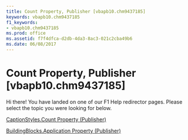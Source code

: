 ```yaml
---
title: Count Property, Publisher [vbapb10.chm9437185]
keywords: vbapb10.chm9437185
f1_keywords:
- vbapb10.chm9437185
ms.prod: office
ms.assetid: f7f4dfca-d2db-4da3-8ac3-021c2cba49b6
ms.date: 06/08/2017
---
```



# Count Property, Publisher [vbapb10.chm9437185]

Hi there! You have landed on one of our F1 Help redirector pages. Please select the topic you were looking for below.

[CaptionStyles.Count Property (Publisher)](http://msdn.microsoft.com/library/c666dcd3-deb6-e7e4-df5e-8fea83af45b4%28Office.15%29.aspx)

[BuildingBlocks.Application Property (Publisher)](http://msdn.microsoft.com/library/f5e9eca1-ff55-b274-cf29-97e487070814%28Office.15%29.aspx)


